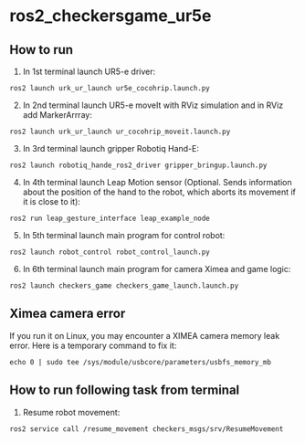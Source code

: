 # ros2_checkersgame_ur5e

## How to run
1. In 1st terminal launch UR5-e driver: 
```
ros2 launch urk_ur_launch ur5e_cocohrip.launch.py
```
2. In 2nd terminal launch UR5-e moveIt with RViz simulation and in RViz add MarkerArrray: 
```
ros2 launch urk_ur_launch ur_cocohrip_moveit.launch.py
```
3. In 3rd terminal launch gripper Robotiq Hand-E:
```
ros2 launch robotiq_hande_ros2_driver gripper_bringup.launch.py
```
4. In 4th terminal launch Leap Motion sensor (Optional. Sends information about the position of the hand to the robot, which aborts its movement if it is close to it):
```
ros2 run leap_gesture_interface leap_example_node
```
5. In 5th terminal launch main program for control robot:
```
ros2 launch robot_control robot_control_launch.py 
```
6. In 6th terminal launch main program for camera Ximea and game logic:
```
ros2 launch checkers_game checkers_game_launch.launch.py
```

## Ximea camera error
If you run it on Linux, you may encounter a XIMEA camera memory leak error. Here is a temporary command to fix it:
```
echo 0 | sudo tee /sys/module/usbcore/parameters/usbfs_memory_mb
```

## How to run following task from terminal
1. Resume robot movement:
```
ros2 service call /resume_movement checkers_msgs/srv/ResumeMovement 
```
